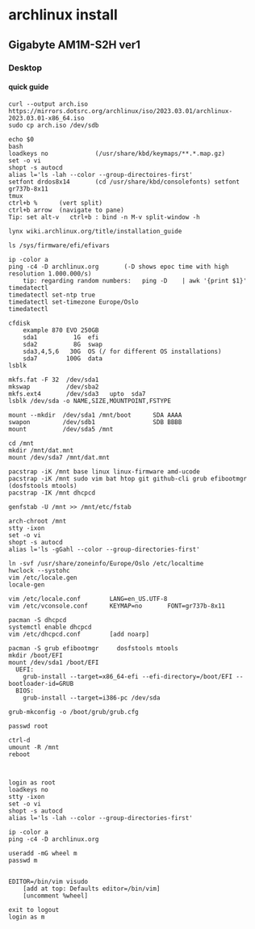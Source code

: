 # archlinux install
## Gigabyte AM1M-S2H ver1
### Desktop

#### quick guide

    curl --output arch.iso
    https://mirrors.dotsrc.org/archlinux/iso/2023.03.01/archlinux-2023.03.01-x86_64.iso
    sudo cp arch.iso /dev/sdb

    echo $0
    bash
    loadkeys no             (/usr/share/kbd/keymaps/**.*.map.gz)
    set -o vi
    shopt -s autocd
    alias l='ls -lah --color --group-directoires-first'
    setfont drdos8x14       (cd /usr/share/kbd/consolefonts) setfont gr737b-8x11
    tmux
    ctrl+b %      (vert split)
    ctrl+b arrow  (navigate to pane)
    Tip: set alt-v   ctrl+b : bind -n M-v split-window -h

    lynx wiki.archlinux.org/title/installation_guide

    ls /sys/firmware/efi/efivars

    ip -color a
    ping -c4 -D archlinux.org       (-D shows epoc time with high resolution 1.000.000/s)
        tip: regarding random numbers:   ping -D    | awk '{print $1}'
    timedatectl
    timedatectl set-ntp true
    timedatectl set-timezone Europe/Oslo
    timedatectl

    cfdisk
        example 870 EVO 250GB
        sda1          1G  efi
        sda2          8G  swap
        sda3,4,5,6   30G  OS (/ for different OS installations)
        sda7        100G  data
    lsblk

    mkfs.fat -F 32  /dev/sda1
    mkswap          /dev/sba2
    mkfs.ext4       /dev/sda3   upto  sda7
    lsblk /dev/sda -o NAME,SIZE,MOUNTPOINT,FSTYPE

    mount --mkdir  /dev/sda1 /mnt/boot      SDA AAAA
    swapon         /dev/sdb1                SDB BBBB
    mount          /dev/sda5 /mnt

    cd /mnt
    mkdir /mnt/dat.mnt
    mount /dev/sda7 /mnt/dat.mnt

    pacstrap -iK /mnt base linux linux-firmware amd-ucode
    pacstrap -iK /mnt sudo vim bat htop git github-cli grub efibootmgr  (dosfstools mtools)
    pacstrap -IK /mnt dhcpcd

    genfstab -U /mnt >> /mnt/etc/fstab

    arch-chroot /mnt
    stty -ixon
    set -o vi
    shopt -s autocd
    alias l='ls -gGahl --color --group-directories-first'

    ln -svf /usr/share/zoneinfo/Europe/Oslo /etc/localtime
    hwclock --systohc
    vim /etc/locale.gen
    locale-gen

    vim /etc/locale.conf        LANG=en_US.UTF-8
    vim /etc/vconsole.conf      KEYMAP=no       FONT=gr737b-8x11

    pacman -S dhcpcd
    systemctl enable dhcpcd
    vim /etc/dhcpcd.conf        [add noarp]

    pacman -S grub efibootmgr     dosfstools mtools
    mkdir /boot/EFI
    mount /dev/sda1 /boot/EFI
      UEFI:
        grub-install --target=x86_64-efi --efi-directory=/boot/EFI --bootloader-id=GRUB
      BIOS:
        grub-install --target=i386-pc /dev/sda

    grub-mkconfig -o /boot/grub/grub.cfg

    passwd root

    ctrl-d
    umount -R /mnt
    reboot



    login as root
    loadkeys no
    stty -ixon
    set -o vi
    shopt -s autocd
    alias l='ls -lah --color --group-directories-first'

    ip -color a
    ping -c4 -D archlinux.org

    useradd -mG wheel m
    passwd m


    EDITOR=/bin/vim visudo
        [add at top: Defaults editor=/bin/vim]
        [uncomment %wheel]

    exit to logout
    login as m

